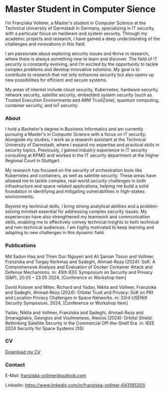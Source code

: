 # Master Student in Computer Sience

I’m Franziska Vollmer, a Master's student in Computer Science at the Technical University of Darmstadt in Germany, specializing in IT security, with a particular focus on hardware and system security. Through my academic projects and research, I have gained a deep understanding of the challenges and innovations in this field.

I am passionate about exploring security issues and thrive in research, where there is always something new to learn and discover. The field of IT security is constantly evolving, and I’m excited by the opportunity to tackle complex problems and develop innovative solutions. My goal is to contribute to research that not only enhances security but also opens up new possibilities for efficient and secure systems.

My areas of interest include cloud security, Kubernetes, hardware security, network security, satellite security, embedded system security (such as Trusted Execution Environments and ARM TrustZone), quantum computing, container security, and IoT security.

### About 
I hold a Bachelor's degree in Business Informatics and am currently pursuing a Master's in Computer Science with a focus on IT security. Alongside my studies, I work as a research assistant at the Technical University of Darmstadt, where I expand my expertise and practical skills in security topics. Previously, I gained industry experience in IT security consulting at KPMG and worked in the IT security department at the Higher Regional Court in Stuttgart.

My research has focused on the security of orchestration tools like Kubernetes and containers, as well as satellite security. These areas have allowed me to tackle complex, real-world security challenges in both infrastructure and space-related applications, helping me build a solid foundation in identifying and mitigating vulnerabilities in high-stakes environments.

Beyond my technical skills, I bring strong analytical abilities and a problem-solving mindset essential for addressing complex security issues. My experiences have also strengthened my teamwork and communication skills, enabling me to effectively convey technical insights to both technical and non-technical audiences. I am highly motivated to keep learning and adapting to new challenges in this dynamic field.

### Publications
Md Sadun Haq and Thien Duc Nguyen and Ali Şaman Tosun and Vollmer, Franziska and Turgay Korkmaz and Sadeghi, Ahmad-Reza (2024):
SoK: A Comprehensive Analysis and Evaluation of Docker Container Attack and Defense Mechanisms.
in: 45th IEEE Symposium on Security and Privacy (S&P), 20.05 – 23.05 2024, [Conference or Workshop Item]

David Koisser and Mitev, Richard and Yadav, Nikita and Vollmer, Franziska and Sadeghi, Ahmad-Reza (2024):
Orbital Trust and Privacy: SoK on PKI and Location Privacy Challenges in Space Networks.
in: 33rd USENIX Security Symposium, 2024, [Conference or Workshop Item]

Yadav, Nikita and Vollmer, Franziska and Sadeghi, Ahmad-Reza and Smaragdakis, Georgios and Voulimeneas, Alexios (2024):
Orbital Shield: Rethinking Satellite Security in the Commercial Off-the-Shelf Era.
in: IEEE 2024 Security for Space Systems (3S)

### CV
[Download my CV](https://franziska-vollmer.github.io/assets/css/FranziskaVollmer-1.pdf)


### Contact
E-Mail: franziska-vollmer@outlook.com

LinkedIn: https://www.linkedin.com/in/franziska-vollmer-643195201/

